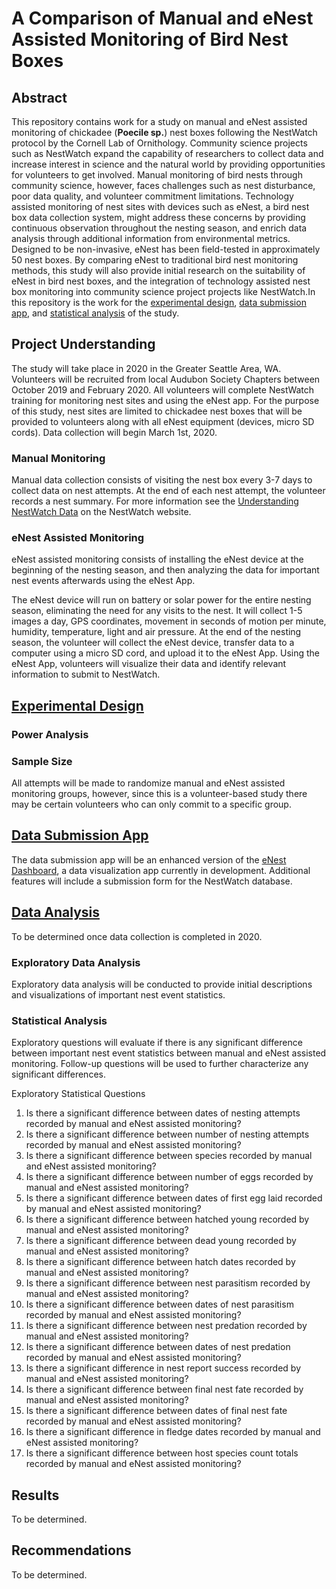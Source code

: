 # A Comparison of Manual and eNest Assisted Monitoring of Bird Nest Boxes
## Abstract
This repository contains work for a study on manual and eNest assisted monitoring of chickadee (**Poecile sp.**) nest boxes following the NestWatch protocol by the Cornell Lab of Ornithology. Community science projects such as NestWatch expand the capability of researchers to collect data and increase interest in science and the natural world by providing opportunities for volunteers to get involved. Manual monitoring of bird nests through community science, however, faces challenges such as nest disturbance, poor data quality, and volunteer commitment limitations. Technology assisted monitoring of nest sites with devices such as eNest, a bird nest box data collection system, might address these concerns by providing continuous observation throughout the nesting season, and enrich data analysis through additional information from environmental metrics. Designed to be non-invasive, eNest has been field-tested in approximately 50 nest boxes. By comparing eNest to traditional bird nest monitoring methods, this study will also provide initial research on the suitability of eNest in bird nest boxes, and the integration of technology assisted nest box monitoring into community science project projects like NestWatch.In this repository is the work for the [experimental design](experimental_design.ipynb), [data submission app](data_submission_app.ipynb), and [statistical analysis](statistical_analysis.ipynb) of the study.

## Project Understanding
The study will take place in 2020 in the Greater Seattle Area, WA. Volunteers will be recruited from local Audubon Society Chapters between October 2019 and February 2020. All volunteers will complete NestWatch training for monitoring nest sites and using the eNest app. For the purpose of this study, nest sites are limited to chickadee nest boxes that will be provided to volunteers along with all eNest equipment (devices, micro SD cords). Data collection will begin March 1st, 2020. 

### Manual Monitoring
Manual data collection consists of visiting the nest box every 3-7 days to collect data on nest attempts. At the end of each nest attempt, the volunteer records a nest summary. For more information see the [Understanding NestWatch Data](https://nestwatch.org/learn/how-to-nestwatch/understanding-nestwatch-data/) on the NestWatch website.

### eNest Assisted Monitoring
eNest assisted monitoring consists of installing the eNest device at the beginning of the nesting season, and then analyzing the data for important nest events afterwards using the eNest App. 

The eNest device will run on battery or solar power for the entire nesting season, eliminating the need for any visits to the nest. It will collect 1-5 images a day, GPS coordinates, movement in seconds of motion per minute, humidity, temperature, light and air pressure. At the end of the nesting season, the volunteer will collect the eNest device, transfer data to a computer using a micro SD cord, and upload it to the eNest App. Using the eNest App, volunteers will visualize their data and identify relevant information to submit to NestWatch.  


## [Experimental Design](experimental_design.ipynb)

### Power Analysis
### Sample Size
All attempts will be made to randomize manual and eNest assisted monitoring groups, however, since this is a volunteer-based study there may be certain volunteers who can only commit to a specific group. 

## [Data Submission App](data_submission_app.ipynb)
The data submission app will be an enhanced version of the [eNest Dashboard](https://github.com/nkacoroski/animal_data_science_shiny_app), a data visualization app currently in development. Additional features will include a submission form for the NestWatch database.


## [Data Analysis](data_analysis.ipynb)
To be determined once data collection is completed in 2020. 

### Exploratory Data Analysis
Exploratory data analysis will be conducted to provide initial descriptions and visualizations of important nest event statistics.

### Statistical Analysis
Exploratory questions will evaluate if there is any significant difference between important nest event statistics between manual and eNest assisted monitoring. Follow-up questions will be used to further characterize any significant differences.

Exploratory Statistical Questions
1. Is there a significant difference between dates of nesting attempts recorded by manual and eNest assisted monitoring?
2. Is there a significant difference between number of nesting attempts recorded by manual and eNest assisted monitoring?
3. Is there a significant difference between species recorded by manual and eNest assisted monitoring?
4. Is there a significant difference between number of eggs recorded by manual and eNest assisted monitoring?
5. Is there a significant difference between dates of first egg laid recorded by manual and eNest assisted monitoring?
6. Is there a significant difference between hatched young recorded by manual and eNest assisted monitoring?
6. Is there a significant difference between dead young recorded by manual and eNest assisted monitoring?
7. Is there a significant difference between hatch dates recorded by manual and eNest assisted monitoring?
8. Is there a significant difference between nest parasitism recorded by manual and eNest assisted monitoring?
9. Is there a significant difference between dates of nest parasitism recorded by manual and eNest assisted monitoring?
10. Is there a significant difference between nest predation recorded by manual and eNest assisted monitoring?
11. Is there a significant difference between dates of nest predation recorded by manual and eNest assisted monitoring?
12. Is there a significant difference in nest report success recorded by manual and eNest assisted monitoring?
13. Is there a significant difference between final nest fate recorded by manual and eNest assisted monitoring?
14. Is there a significant difference between dates of final nest fate recorded by manual and eNest assisted monitoring?
15. Is there a significant difference in fledge dates recorded by manual and eNest assisted monitoring?
16. Is there a significant difference between host species count totals recorded by manual and eNest assisted monitoring?

## Results
To be determined.

## Recommendations
To be determined.